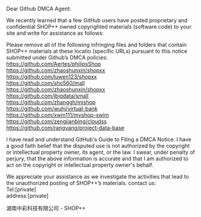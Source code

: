 Dear Github DMCA Agent:

We recently learned that a few GitHub users have posted proprietary and confidential SHOP++ owned copyrighted materials (software code) to your site and write for assistance as follows:

Please remove all of the following infringing files and folders that contain SHOP++ materials at these locatio (specific URLs) pursuant to this notice submitted under Github’s DMCA policies:  
https://github.com/Aertes/philipsShop  
https://github.com/zhaoshunxin/shopxx  
https://github.com/luwen123/shopxx  
https://github.com/sho560/mall  
https://github.com/zhaoshunxin/shopxx  
https://github.com/jbigdata/small  
https://github.com/zhanggh/mishop  
https://github.com/wuhj/virtual-bank  
https://github.com/xwm111/myshop-swim  
https://github.com/zengjianbing/cloudss  
https://github.com/rangyang/project-data-base  

I have read and understand GitHub's Guide to Filing a DMCA Notice. I have a good faith belief that the disputed use is not authorized by the copyright or intellectual property owner, its agent, or the law. I swear, under penalty of perjury, that the above information is accurate and that I am authorized to act on the copyright or intellectual property owner's behalf.

We appreciate your assistance as we investigate the activities that lead to the unauthorized posting of SHOP++’s materials.
contact us:  
Tel:[private]  
address:[private]

湖南中彩科技有限公司 - SHOP++
